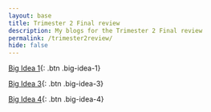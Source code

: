 ```yaml
--- 
layout: base
title: Trimester 2 Final review
description: My blogs for the Trimester 2 Final review
permalink: /trimester2review/
hide: false
---
```


[Big Idea 1](/big_idea_1/){: .btn .big-idea-1}

[Big Idea 3](/big_idea_3/){: .btn .big-idea-3}

[Big Idea 4](/big_idea_4/){: .btn .big-idea-4}

<style>
    .btn {
        display: inline-block;
        padding: 10px 20px;
        margin: 10px;
        font-size: 16px;
        color: white;
        text-decoration: none;
        border-radius: 5px;
    }
    .big-idea-1 { background-color: #4CAF50; }
    .big-idea-3 { background-color: #2196F3; }
    .big-idea-4 { background-color: #f44336; }
</style>
